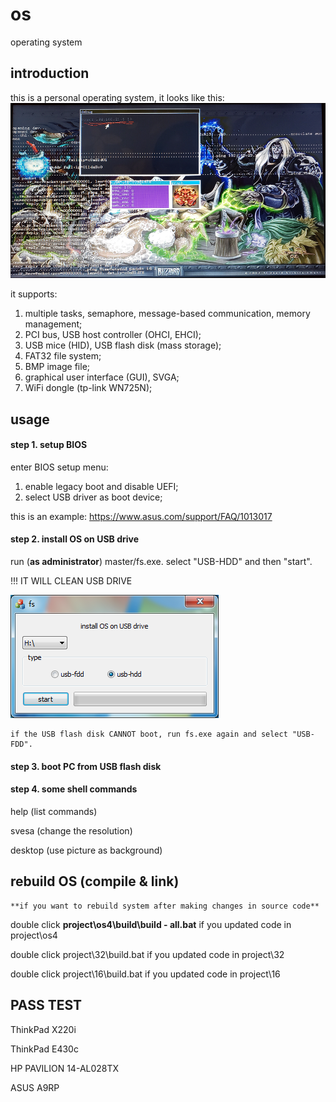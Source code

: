 # os
operating system

## introduction
this is a personal operating system, it looks like this:
![screenshot](attachment/screenshot.png)

it supports:
1. multiple tasks, semaphore, message-based communication, memory management;
2. PCI bus, USB host controller (OHCI, EHCI);
3. USB mice (HID), USB flash disk (mass storage);
4. FAT32 file system;
5. BMP image file;
6. graphical user interface (GUI), SVGA;
7. WiFi dongle (tp-link WN725N);

## usage

#### step 1. setup BIOS
enter BIOS setup menu:
1. enable legacy boot and disable UEFI;
2. select USB driver as boot device;

this is an example: https://www.asus.com/support/FAQ/1013017

#### step 2. install OS on USB drive
run (**as administrator**) master/fs.exe. select "USB-HDD" and then "start".

!!! IT WILL CLEAN USB DRIVE

![step](attachment/fs%20-%201.png)

    if the USB flash disk CANNOT boot, run fs.exe again and select "USB-FDD".

#### step 3. boot PC from USB flash disk

#### step 4. some shell commands
help (list commands)

svesa (change the resolution)

desktop (use picture as background)

## rebuild OS (compile & link)
    **if you want to rebuild system after making changes in source code**

double click **project\os4\build\build - all.bat** if you updated code in project\os4

double click project\32\build.bat if you updated code in project\32

double click project\16\build.bat if you updated code in project\16

## PASS TEST

ThinkPad X220i

ThinkPad E430c

HP PAVILION 14-AL028TX

ASUS A9RP
